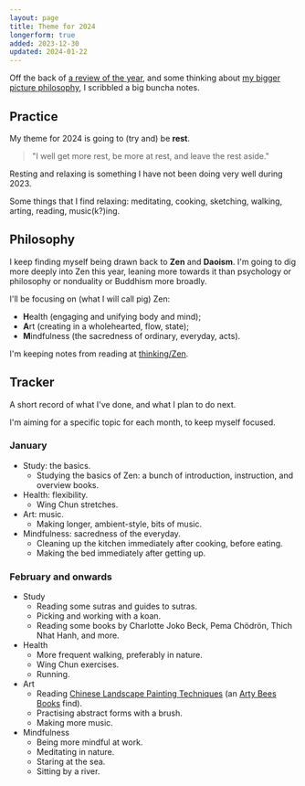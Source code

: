 ```yaml
---
layout: page
title: Theme for 2024
longerform: true
added: 2023-12-30
updated: 2024-01-22
---
```


Off the back of [a review of the year](/thinking/2023-year-in-review/), and some thinking about [my bigger picture philosophy](/thinking/my-philosophy/), I scribbled a big buncha notes.

## Practice

My theme for 2024 is going to (try and) be **rest**.

> "I well get more rest, be more at rest, and leave the rest aside."

Resting and relaxing is something I have not been doing very well during 2023.

Some things that I find relaxing: meditating, cooking, sketching, walking, arting, reading, music(k?)ing.

## Philosophy

I keep finding myself being drawn back to **Zen** and **Daoism**. I'm going to dig more deeply into Zen this year, leaning more towards it than psychology or philosophy or nonduality or Buddhism more broadly.

I'll be focusing on (what I will call pig) Zen:

- **H**ealth (engaging and unifying body and mind);
- **A**rt (creating in a wholehearted, flow, state);
- **M**indfulness (the sacredness of ordinary, everyday, acts).

I'm keeping notes from reading at [thinking/Zen](/thinking/zen/).

## Tracker

A short record of what I've done, and what I plan to do next.

I'm aiming for a specific topic for each month, to keep myself focused.

### January

- Study: the basics.
	- Studying the basics of Zen: a bunch of introduction, instruction, and overview books.
- Health: flexibility.
	- Wing Chun stretches.
- Art: music.
	- Making longer, ambient-style, bits of music.
- Mindfulness: sacredness of the everyday.
	- Cleaning up the kitchen immediately after cooking, before eating.
	- Making the bed immediately after getting up.

### February and onwards

- Study
	- Reading some sutras and guides to sutras.
	- Picking and working with a koan.
	- Reading some books by Charlotte Joko Beck, Pema Chödrön, Thich Nhat Hanh, and more.
- Health
	- More frequent walking, preferably in nature.
	- Wing Chun exercises.
	- Running.
- Art
	- Reading [Chinese Landscape Painting Techniques](https://www.goodreads.com/book/show/21116145-chinese-landscape-painting-techniques) (an [Arty Bees Books](https://www.artybees.co.nz/) find).
	- Practising abstract forms with a brush.
	- Making more music.
- Mindfulness
	- Being more mindful at work.
	- Meditating in nature.
	- Staring at the sea.
	- Sitting by a river.